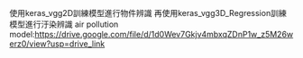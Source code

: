 使用keras_vgg2D訓練模型進行物件辨識
再使用keras_vgg3D_Regression訓練模型進行汙染辨識
air pollution model:https://drive.google.com/file/d/1d0Wev7Gkjv4mbxqZDnP1w_z5M26werz0/view?usp=drive_link
